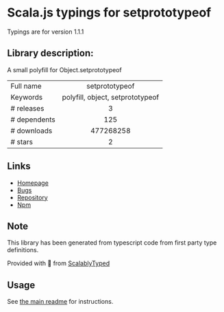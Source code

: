 
# Scala.js typings for setprototypeof

Typings are for version 1.1.1

## Library description:
A small polyfill for Object.setprototypeof

|                    |                 |
| ------------------ | :-------------: |
| Full name          | setprototypeof |
| Keywords           | polyfill, object, setprototypeof |
| # releases         | 3 |
| # dependents       | 125 |
| # downloads        | 477268258 |
| # stars            | 2 |

## Links
- [Homepage](https://github.com/wesleytodd/setprototypeof)
- [Bugs](https://github.com/wesleytodd/setprototypeof/issues)
- [Repository](https://github.com/wesleytodd/setprototypeof)
- [Npm](https://www.npmjs.com/package/setprototypeof)
    


## Note
This library has been generated from typescript code from first party type definitions.

Provided with :purple_heart: from [ScalablyTyped](https://github.com/oyvindberg/ScalablyTyped)

## Usage
See [the main readme](../../readme.md) for instructions.


